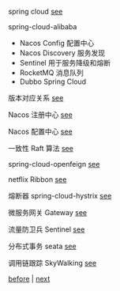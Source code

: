 spring cloud [see](15/12.md)  

spring-cloud-alibaba  
- Nacos Config 配置中心  
- Nacos Discovery 服务发现  
- Sentinel 用于服务降级和熔断  
- RocketMQ 消息队列  
- Dubbo Spring Cloud  

版本对应关系 [see](15/1.md)  

Nacos 注册中心 [see](15/2.md)  

Nacos 配置中心 [see](15/3.md)  

一致性 Raft 算法 [see](15/4.md)  

spring-cloud-openfeign [see](15/5.md)  

netflix Ribbon [see](15/6.md)  

熔断器 spring-cloud-hystrix [see](15/8.md)  

微服务网关 Gateway [see](15/7.md)  

流量防卫兵 Sentinel [see](15/9.md)  

分布式事务 seata [see](15/10.md)  

调用链跟踪 SkyWalking [see](15/11.md)  

[before](14.md) | [next](16.md)  